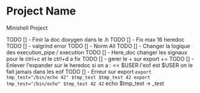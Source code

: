 # Project Name
Minishell Project

TODO [] - Finir la doc doxygen dans le .h
TODO [] - Fix max 16 heredoc
TODO [] - valgrind error 
TODO [] - Norm All
TODO [] - Changer la logique des execution_pipe / execution 
TODO [] - Here_doc changer les signaux pour le ctrl+c et le ctrl+d a fix
TODO [] - gerer le + sur export +=
TODO [] - Enlever l'expander sur le heredoc si on a : << $USER l'eof est $USER on le fait jamais dans les eof
TODO [] - Erreur sur export
                ```
                export tmp_test="/bin/echo 42"
                $tmp_test
                $tmp_test 42
                export tmp_test="/bin/echo"
                $tmp_test 42 42
                ```
                echo $tmp_test -> _test
